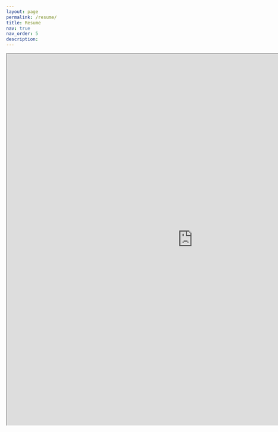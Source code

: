 ```yaml
---
layout: page
permalink: /resume/
title: Resume
nav: true
nav_order: 5
description:
---
```


<iframe src="https://drive.google.com/file/d/1MXS7Onn2lk8HXRSwgcbKraoGRCfBXjdG/preview" width="1000" height="1000"></iframe>
